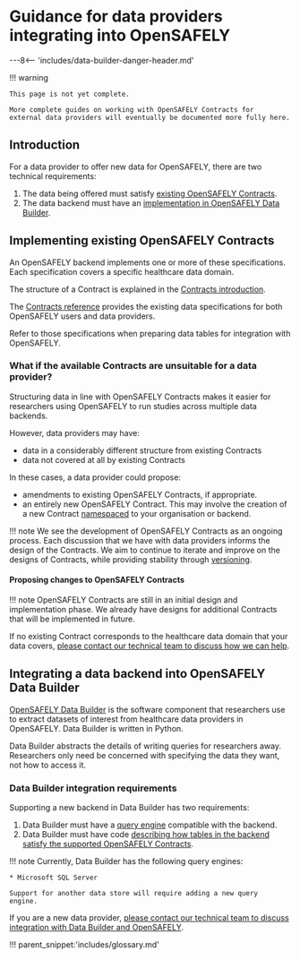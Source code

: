 # Guidance for data providers integrating into OpenSAFELY

---8<-- 'includes/data-builder-danger-header.md'

!!! warning

    This page is not yet complete.

    More complete guides on working with OpenSAFELY Contracts for
    external data providers will eventually be documented more fully here.

## Introduction

For a data provider to offer new data for OpenSAFELY, there are two
technical requirements:

1. The data being offered must satisfy [existing OpenSAFELY
   Contracts](data-provider-integration.md#implementing-existing-opensafely-contracts).
2. The data backend must have an [implementation in OpenSAFELY Data
   Builder](data-provider-integration.md#data-builder-integration-requirements).

## Implementing existing OpenSAFELY Contracts

An OpenSAFELY backend implements one or more of these specifications.
Each specification covers a specific healthcare data domain.

The structure of a Contract is explained in the [Contracts
introduction](index.md#the-structure-of-a-contract).

The [Contracts reference](reference.md) provides the existing
data specifications for both OpenSAFELY users and data providers.

Refer to those specifications when preparing data tables for integration
with OpenSAFELY.

### What if the available Contracts are unsuitable for a data provider?

Structuring data in line with OpenSAFELY Contracts makes it easier for
researchers using OpenSAFELY to run studies across multiple data
backends.

However, data providers may have:

* data in a considerably different structure from existing Contracts
* data not covered at all by existing Contracts

In these cases, a data provider could propose:

* amendments to existing OpenSAFELY Contracts, if appropriate.
* an entirely new OpenSAFELY Contract. This may involve the creation of
  a new Contract [namespaced](index.md#naming-contracts) to your
  organisation or backend.

!!! note
    We see the development of OpenSAFELY Contracts as an ongoing
    process. Each discussion that we have with data providers informs
    the design of the Contracts. We aim to continue to iterate and
    improve on the designs of Contracts, while providing stability
    through [versioning](index.md#versioning).

#### Proposing changes to OpenSAFELY Contracts

!!! note
    OpenSAFELY Contracts are still in an initial design and
    implementation phase. We already have designs for additional
    Contracts that will be implemented in future.

If no existing Contract corresponds to the healthcare data domain that
your data covers, [please contact our technical team to discuss how we
can help](../../how-to-get-help.md#data-providers).

## Integrating a data backend into OpenSAFELY Data Builder

[OpenSAFELY Data Builder](../index.md) is the software
component that researchers use to extract datasets of interest from
healthcare data providers in OpenSAFELY. Data Builder is written in
Python.

Data Builder abstracts the details of writing queries for researchers
away. Researchers only need be concerned with specifying the data they
want, not how to access it.

### Data Builder integration requirements

Supporting a new backend in Data Builder has two requirements:

1. Data Builder must have a [query
   engine](https://github.com/opensafely-core/ehrql/tree/main/ehrql/query_engines)
   compatible with the backend.
2. Data Builder must have code [describing how tables in the backend
   satisfy the supported OpenSAFELY
   Contracts](https://github.com/opensafely-core/ehrql/tree/main/ehrql/backends).

!!! note
    Currently, Data Builder has the following query engines:

    * Microsoft SQL Server

    Support for another data store will require adding a new query
    engine.

If you are a new data provider, [please contact our technical team to
discuss integration with Data Builder and
OpenSAFELY](../../how-to-get-help.md#data-providers).

!!! parent_snippet:'includes/glossary.md'
